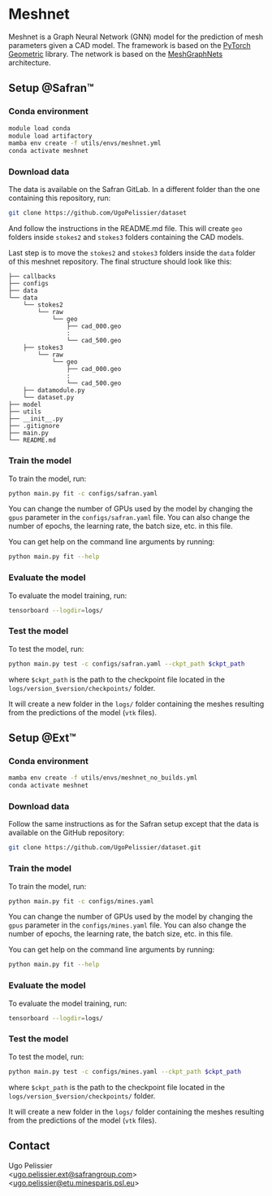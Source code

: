 # Meshnet

Meshnet is a Graph Neural Network (GNN) model for the prediction of mesh parameters given a CAD model. The framework is based on the [PyTorch Geometric](https://pytorch-geometric.readthedocs.io/en/latest/) library. The network is based on the [MeshGraphNets](https://arxiv.org/abs/2010.03409) architecture.

## Setup @Safran™

### Conda environment
```bash
module load conda
module load artifactory
mamba env create -f utils/envs/meshnet.yml
conda activate meshnet
```

### Download data
The data is available on the Safran GitLab. In a different folder than the one containing this repository, run:
```bash
git clone https://github.com/UgoPelissier/dataset
```
And follow the instructions in the README.md file. This will create `geo` folders inside `stokes2` and `stokes3` folders containing the CAD models.

Last step is to move the `stokes2` and `stokes3` folders inside the `data` folder of this meshnet repository. The final structure should look like this:

```
├── callbacks
├── configs
├── data
└── data
    └── stokes2
        └── raw
            └── geo
                ├── cad_000.geo
                :
                └── cad_500.geo
    ├── stokes3
        └── raw
            └── geo
                ├── cad_000.geo
                :
                └── cad_500.geo
    ├── datamodule.py
    └── dataset.py
├── model
├── utils
├── __init__.py
├── .gitignore
├── main.py
└── README.md
```

### Train the model
To train the model, run:
```bash
python main.py fit -c configs/safran.yaml
```

You can change the number of GPUs used by the model by changing the `gpus` parameter in the `configs/safran.yaml` file. You can also change the number of epochs, the learning rate, the batch size, etc. in this file.

You can get help on the command line arguments by running:
```bash
python main.py fit --help
```

### Evaluate the model
To evaluate the model training, run:
```bash
tensorboard --logdir=logs/
```

### Test the model
To test the model, run:
```bash
python main.py test -c configs/safran.yaml --ckpt_path $ckpt_path
```
where `$ckpt_path` is the path to the checkpoint file located in the `logs/version_$version/checkpoints/` folder.

It will create a new folder in the `logs/` folder containing the meshes resulting from the predictions of the model (`vtk` files).

## Setup @Ext™

### Conda environment
```bash
mamba env create -f utils/envs/meshnet_no_builds.yml
conda activate meshnet
```

### Download data
Follow the same instructions as for the Safran setup except that the data is available on the GitHub repository:
```bash
git clone https://github.com/UgoPelissier/dataset.git
```

### Train the model
To train the model, run:
```bash
python main.py fit -c configs/mines.yaml
```

You can change the number of GPUs used by the model by changing the `gpus` parameter in the `configs/mines.yaml` file. You can also change the number of epochs, the learning rate, the batch size, etc. in this file.

You can get help on the command line arguments by running:
```bash
python main.py fit --help
```

### Evaluate the model
To evaluate the model training, run:
```bash
tensorboard --logdir=logs/
```

### Test the model
To test the model, run:
```bash
python main.py test -c configs/mines.yaml --ckpt_path $ckpt_path
```
where `$ckpt_path` is the path to the checkpoint file located in the `logs/version_$version/checkpoints/` folder.

It will create a new folder in the `logs/` folder containing the meshes resulting from the predictions of the model (`vtk` files).

## Contact

Ugo Pelissier \
\<[ugo.pelissier.ext@safrangroup.com](mailto:ugo.pelissier.ext@safrangroup.com)\> \
\<[ugo.pelissier@etu.minesparis.psl.eu](mailto:ugo.pelissier@etu.minesparis.psl.eu)\>
